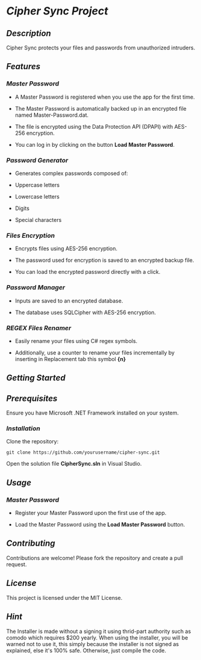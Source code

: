 # _Cipher Sync Project_

## _Description_
Cipher Sync protects your files and passwords from unauthorized intruders.

## _Features_

### _Master Password_

- A Master Password is registered when you use the app for the first time.

- The Master Password is automatically backed up in an encrypted file named Master-Password.dat.

- The file is encrypted using the Data Protection API (DPAPI) with AES-256 encryption.

- You can log in by clicking on the button **Load Master Password**.

### _Password Generator_

- Generates complex passwords composed of:

- Uppercase letters

- Lowercase letters

- Digits

- Special characters

### _Files Encryption_

- Encrypts files using AES-256 encryption.

- The password used for encryption is saved to an encrypted backup file.

- You can load the encrypted password directly with a click.

### _Password Manager_

- Inputs are saved to an encrypted database.

- The database uses SQLCipher with AES-256 encryption.

### _REGEX Files Renamer_

- Easily rename your files using C# regex symbols.

- Additionally, use a counter to rename your files incrementally by inserting in Replacement tab this symbol **{n}**

## _Getting Started_

## _Prerequisites_

Ensure you have Microsoft .NET Framework installed on your system.

### _Installation_

Clone the repository:

```git clone https://github.com/yourusername/cipher-sync.git```

Open the solution file **CipherSync.sln** in Visual Studio.

## _Usage_

### _Master Password_

- Register your Master Password upon the first use of the app.

- Load the Master Password using the **Load Master Password** button.

## _Contributing_

Contributions are welcome! Please fork the repository and create a pull request.

## _License_
This project is licensed under the MIT License.

## _Hint_

The Installer is made without a signing it using thrid-part authority such as comodo which requires $200 yearly.
When using the installer, you will be warned not to use it, this simply because the installer is not signed as explained, else it's 100% safe.
Otherwise, just compile the code.
